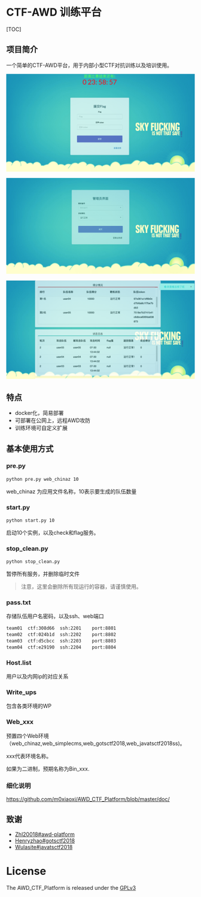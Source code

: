 # CTF-AWD 训练平台

[TOC]

## 项目简介

一个简单的CTF-AWD平台，用于内部小型CTF对抗训练以及培训使用。

![1](img/1.png)

![2](img/2.png)



![](img/3.png)

## 特点

- docker化，简易部署
- 可部署在公网上，远程AWD攻防
- 训练环境可自定义扩展



## 基本使用方式

### pre.py

```bash
python pre.py web_chinaz 10
```

web_chinaz 为应用文件名称，10表示要生成的队伍数量



### start.py

```bash
python start.py 10 
```

启动10个实例，以及check和flag服务。



### stop_clean.py

```bash
python stop_clean.py
```

暂停所有服务，并删除临时文件

>  注意，这里会删除所有现运行的容器，请谨慎使用。



### pass.txt

存储队伍用户名密码，以及ssh、web端口

```bash
team01	ctf:308d66	ssh:2201	port:8801
team02	ctf:024b1d	ssh:2202	port:8802
team03	ctf:d5cbcc	ssh:2203	port:8803
team04	ctf:e29190	ssh:2204	port:8804
```



### Host.list

用户以及内网ip的对应关系



### Write_ups

包含各类环境的WP



### Web_xxx

预置四个Web环境（web_chinaz,web_simplecms,web_gotsctf2018,web_javatsctf2018ss)。

xxx代表环境名称。

如果为二进制，预期名称为Bin_xxx.



### 细化说明

https://github.com/m0xiaoxi/AWD_CTF_Platform/blob/master/doc/



## 致谢

- [Zhl20018#awd-platform](https://github.com/zhl2008/awd-platform)
- [Henryzhao#gotsctf2018](https://github.com/Henryzhao96)
- [Wulasite#javatsctf2018](https://github.com/wulasite)

# License

The AWD_CTF_Platform is released under the [GPLv3](https://github.com/m0xiaoxi/AWD_CTF_Platform/blob/master/LICENSE)